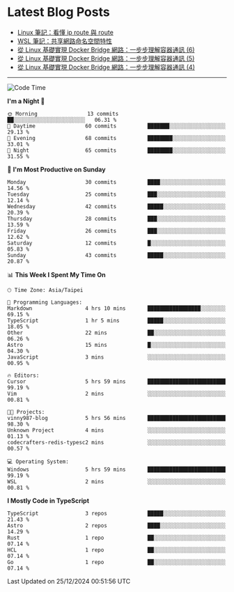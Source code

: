 # Latest Blog Posts
<!-- BLOG-POST-LIST:START -->
- [Linux 筆記：看懂 ip route 與 route](https://www.vinny987.xyz/blog/2025/linux-notes-understanding-ip-route-and-route/)
- [WSL 筆記：共享網路命名空間特性](https://www.vinny987.xyz/blog/2025/wsl-notes-shared-network-namespace-behavior/)
- [從 Linux 基礎實現 Docker Bridge 網路：一步步理解容器通訊 &lpar;6&rpar;](https://www.vinny987.xyz/blog/2025/building-docker-style-bridge-networks-from-scratch-a-linux-network-deep-dive-6/)
- [從 Linux 基礎實現 Docker Bridge 網路：一步步理解容器通訊 &lpar;5&rpar;](https://www.vinny987.xyz/blog/2025/building-docker-style-bridge-networks-from-scratch-a-linux-network-deep-dive-5/)
- [從 Linux 基礎實現 Docker Bridge 網路：一步步理解容器通訊 &lpar;4&rpar;](https://www.vinny987.xyz/blog/2025/building-docker-style-bridge-networks-from-scratch-a-linux-network-deep-dive-4/)
<!-- BLOG-POST-LIST:END -->

---

<!--START_SECTION:waka-->
![Code Time](http://img.shields.io/badge/Code%20Time-511%20hrs%209%20mins-blue)

**I'm a Night 🦉** 

```text
🌞 Morning                13 commits          ██░░░░░░░░░░░░░░░░░░░░░░░   06.31 % 
🌆 Daytime                60 commits          ███████░░░░░░░░░░░░░░░░░░   29.13 % 
🌃 Evening                68 commits          ████████░░░░░░░░░░░░░░░░░   33.01 % 
🌙 Night                  65 commits          ████████░░░░░░░░░░░░░░░░░   31.55 % 
```
📅 **I'm Most Productive on Sunday** 

```text
Monday                   30 commits          ████░░░░░░░░░░░░░░░░░░░░░   14.56 % 
Tuesday                  25 commits          ███░░░░░░░░░░░░░░░░░░░░░░   12.14 % 
Wednesday                42 commits          █████░░░░░░░░░░░░░░░░░░░░   20.39 % 
Thursday                 28 commits          ███░░░░░░░░░░░░░░░░░░░░░░   13.59 % 
Friday                   26 commits          ███░░░░░░░░░░░░░░░░░░░░░░   12.62 % 
Saturday                 12 commits          █░░░░░░░░░░░░░░░░░░░░░░░░   05.83 % 
Sunday                   43 commits          █████░░░░░░░░░░░░░░░░░░░░   20.87 % 
```


📊 **This Week I Spent My Time On** 

```text
🕑︎ Time Zone: Asia/Taipei

💬 Programming Languages: 
Markdown                 4 hrs 10 mins       █████████████████░░░░░░░░   69.15 % 
TypeScript               1 hr 5 mins         █████░░░░░░░░░░░░░░░░░░░░   18.05 % 
Other                    22 mins             ██░░░░░░░░░░░░░░░░░░░░░░░   06.26 % 
Astro                    15 mins             █░░░░░░░░░░░░░░░░░░░░░░░░   04.30 % 
JavaScript               3 mins              ░░░░░░░░░░░░░░░░░░░░░░░░░   00.95 % 

🔥 Editors: 
Cursor                   5 hrs 59 mins       █████████████████████████   99.19 % 
Vim                      2 mins              ░░░░░░░░░░░░░░░░░░░░░░░░░   00.81 % 

🐱‍💻 Projects: 
vinny987-blog            5 hrs 56 mins       █████████████████████████   98.30 % 
Unknown Project          4 mins              ░░░░░░░░░░░░░░░░░░░░░░░░░   01.13 % 
codecrafters-redis-typesc2 mins              ░░░░░░░░░░░░░░░░░░░░░░░░░   00.57 % 

💻 Operating System: 
Windows                  5 hrs 59 mins       █████████████████████████   99.19 % 
WSL                      2 mins              ░░░░░░░░░░░░░░░░░░░░░░░░░   00.81 % 
```

**I Mostly Code in TypeScript** 

```text
TypeScript               3 repos             █████░░░░░░░░░░░░░░░░░░░░   21.43 % 
Astro                    2 repos             ████░░░░░░░░░░░░░░░░░░░░░   14.29 % 
Rust                     1 repo              ██░░░░░░░░░░░░░░░░░░░░░░░   07.14 % 
HCL                      1 repo              ██░░░░░░░░░░░░░░░░░░░░░░░   07.14 % 
Go                       1 repo              ██░░░░░░░░░░░░░░░░░░░░░░░   07.14 % 
```




 Last Updated on 25/12/2024 00:51:56 UTC
<!--END_SECTION:waka-->

<!--
**vincent97277/vincent97277** is a ✨ _special_ ✨ repository because its `README.md` (this file) appears on your GitHub profile.

Here are some ideas to get you started:

- 🔭 I’m currently working on ...
- 🌱 I’m currently learning ...
- 👯 I’m looking to collaborate on ...
- 🤔 I’m looking for help with ...
- 💬 Ask me about ...
- 📫 How to reach me: ...
- 😄 Pronouns: ...
- ⚡ Fun fact: ...
-->

